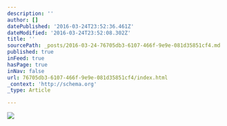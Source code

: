 ```yaml
---
description: ''
author: []
datePublished: '2016-03-24T23:52:36.461Z'
dateModified: '2016-03-24T23:52:08.302Z'
title: ''
sourcePath: _posts/2016-03-24-76705db3-6107-466f-9e9e-081d35851cf4.md
published: true
inFeed: true
hasPage: true
inNav: false
url: 76705db3-6107-466f-9e9e-081d35851cf4/index.html
_context: 'http://schema.org'
_type: Article

---
```

![](https://the-grid-user-content.s3-us-west-2.amazonaws.com/668602a3-8d8f-42e6-a7d8-ac1f19d07ee9.png)